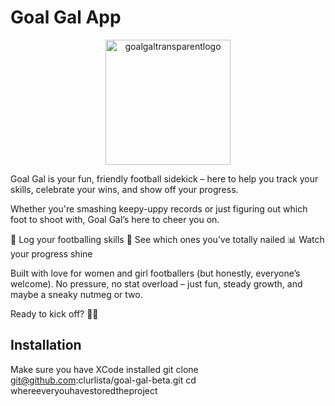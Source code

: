 # Goal Gal App

<p align="center">
  <img src="assets/goalgaltransparentlogo.png" alt="goalgaltransparentlogo" width="200"/>
</p>

Goal Gal is your fun, friendly football sidekick – here to help you track your skills, celebrate your wins, and show off your progress.

Whether you're smashing keepy-uppy records or just figuring out which foot to shoot with, Goal Gal’s here to cheer you on.

🎯 Log your footballing skills
🌟 See which ones you’ve totally nailed
📊 Watch your progress shine

Built with love for women and girl footballers (but honestly, everyone’s welcome). No pressure, no stat overload – just fun, steady growth, and maybe a sneaky nutmeg or two.

Ready to kick off? 💪👟

## Installation

Make sure you have XCode installed 
git clone git@github.com:clurlista/goal-gal-beta.git
cd whereeveryouhavestoredtheproject
